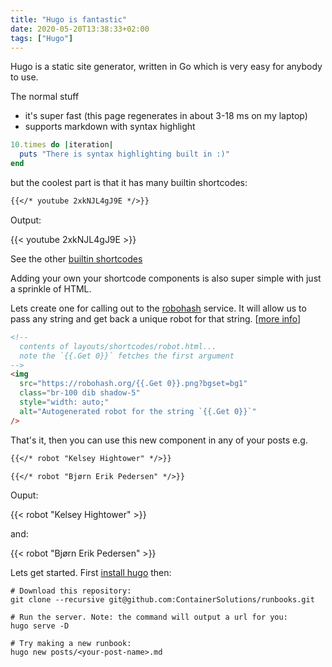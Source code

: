 ```yaml
---
title: "Hugo is fantastic"
date: 2020-05-20T13:38:33+02:00
tags: ["Hugo"]
---
```


Hugo is a static site generator, written in Go which is very easy for anybody to use.

The normal stuff
* it's super fast (this page regenerates in about 3-18 ms on my laptop)
* supports markdown with syntax highlight

```ruby
10.times do |iteration|
  puts "There is syntax highlighting built in :)"
end
```

but the coolest part is that it has many builtin shortcodes:

```md
{{</* youtube 2xkNJL4gJ9E */>}}
```

Output:

{{< youtube 2xkNJL4gJ9E >}}

See the other [builtin shortcodes](https://gohugo.io/content-management/shortcodes/#use-hugos-built-in-shortcodes)

Adding your own your shortcode components is also super simple with just a sprinkle of HTML.

Lets create one for calling out to the [robohash](https://robohash.org/) service. It will allow us to pass any string and get back a unique robot for that string. [[more info](https://www.youtube.com/watch?v=Eu4zSaKOY4A&list=PLLAZ4kZ9dFpOnyRlyS-liKL5ReHDcj4G3&index=22)]

```html
<!--
  contents of layouts/shortcodes/robot.html...
  note the `{{.Get 0}}` fetches the first argument
-->
<img
  src="https://robohash.org/{{.Get 0}}.png?bgset=bg1"
  class="br-100 dib shadow-5"
  style="width: auto;"
  alt="Autogenerated robot for the string `{{.Get 0}}`"
/>
```

That's it, then you can use this new component in any of your posts e.g.

```md
{{</* robot "Kelsey Hightower" */>}}

{{</* robot "Bjørn Erik Pedersen" */>}}
```

Ouput:

{{< robot "Kelsey Hightower" >}}

and:

{{< robot "Bjørn Erik Pedersen" >}}


Lets get started. First [install hugo](https://gohugo.io/getting-started/installing/) then:

```shell
# Download this repository:
git clone --recursive git@github.com:ContainerSolutions/runbooks.git

# Run the server. Note: the command will output a url for you:
hugo serve -D

# Try making a new runbook:
hugo new posts/<your-post-name>.md

```
